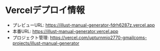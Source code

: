 # Vercelデプロイ情報

- プレビューURL: https://illust-manual-generator-fdrh6287z.vercel.app
- 本番URL: https://illust-manual-generator.vercel.app
- プロジェクト管理: https://vercel.com/upturnmio2770-gmailcoms-projects/illust-manual-generator
